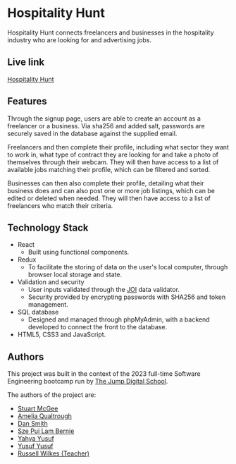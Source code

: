 # Hospitality Hunt

Hospitality Hunt connects freelancers and businesses in the hospitality industry who are looking for and advertising jobs.

## Live link

[Hospitality Hunt](https://hospitalityhunt.uk/)

## Features

Through the signup page, users are able to create an account as a freelancer or a business. Via sha256 and added salt, passwords are securely saved in the database against the supplied email.

Freelancers and then complete their profile, including what sector they want to work in, what type of contract they are looking for and take a photo of themselves through their webcam.
They will then have access to a list of available jobs matching their profile, which can be filtered and sorted.

Businesses can then also complete their profile, detailing what their business does and can also post one or more job listings, which can be edited or deleted when needed.
They will then have access to a list of freelancers who match their criteria.

## Technology Stack

- React
  - Built using functional components.
- Redux
  - To facilitate the storing of data on the user's local computer, through browser local storage and state.
- Validation and security
  - User inputs validated through the [JOI](https://joi.dev/) data validator.
  - Security provided by encrypting passwords with SHA256 and token management.
- SQL database
  - Designed and managed through phpMyAdmin, with a backend developed to connect the front to the database.
- HTML5, CSS3 and JavaScript.

## Authors

This project was built in the context of the 2023 full-time Software Engineering bootcamp run by [The Jump Digital School](https://www.thejump.tech/).

The authors of the project are:

- [Stuart McGee](https://github.com/StuPM)
- [Amelia Qualtrough](https://github.com/Amelia-Q)
- [Dan Smith](https://github.com/dsmithwd)
- [Sze Pui Lam Bernie](https://github.com/BernieLAM)
- [Yahya Yusuf](https://github.com/YYusuf-Dev)
- [Yusuf Yusuf](https://github.com/yyusuf91)
- [Russell Wilkes (Teacher)](https://github.com/russell-gh)
